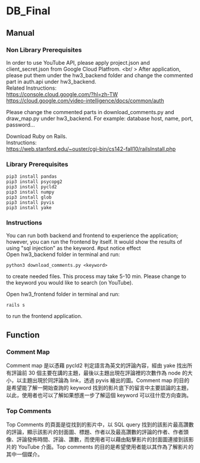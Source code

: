 # DB_Final
## Manual
### Non Library Prerequisites
In order to use YouTube API, please apply project.json and client_secret.json from Google Cloud Platfrom. <br/ > After application, please put them under the hw3_backend folder and change the commented part in auth.api under hw3_backend.<br />
Related Instructions: <br />
https://console.cloud.google.com/?hl=zh-TW<br />
https://cloud.google.com/video-intelligence/docs/common/auth 

Please change the commented parts in download_comments.py and draw_map.py under hw3_backend. For example: database host, name, port, password...

Download Ruby on Rails.<br />
Instructions:<br />
https://web.stanford.edu/~ouster/cgi-bin/cs142-fall10/railsInstall.php

### Library Prerequisites
```
pip3 install pandas
pip3 install psycopg2
pip3 install pycld2
pip3 install numpy
pip3 install glob
pip3 install pyvis
pip3 install yake
```

### Instructions
You can run both backend and frontend to experience the application; however, you can run the frontend by itself. It would show the results of using "sql injection" as the keyword. #put notice effect
<br />
Open hw3_backend folder in terminal and run:
```
python3 download_comments.py <keyword>
```
to create needed files. This process may take 5-10 min.
Please change <keyword> to the keyword you would like to search (on YouTube).

Open hw3_frontend folder in terminal and run:
```
rails s
```
to run the frontend application.

## Function
### Comment Map
Comment map 是以憑藉 pycld2 判定語言為英文的評論內容，經由 yake 找出所有評論前 30 個主要在講的主題，最後以主題出現在評論裡的次數作為 node 的大小，以主題出現於同評論為 link，透過 pyvis 繪出的圖。Comment map 的目的是希望能了解一開始查詢的 keyword 找到的影片底下的留言中主要談論的主題，以此，使用者也可以了解如果想進一步了解這個 keyword 可以往什麼方向查詢。
### Top Comments
Top Comments 的頁面是從找到的影片中，以 SQL query 找到的該影片最高讚數的評論，顯示該影片的封面圖、標題、作者以及最高讚數的評論的作者、作者頭像、評論發佈時間、評論、讚數，而使用者可以藉由點擊影片的封面圖連接到該影片的 YouTube 介面。Top comments 的目的是希望使用者能以其作為了解影片的其中一個媒介。